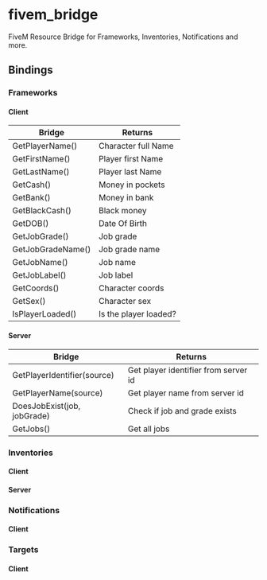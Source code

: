 # fivem_bridge
FiveM Resource Bridge for Frameworks, Inventories, Notifications and more.

## Bindings
### Frameworks
#### Client
| Bridge  | Returns
| ------------- | ------------- |
| GetPlayerName() | Character full Name
| GetFirstName() | Player first Name
| GetLastName() | Player last Name
| GetCash() | Money in pockets
| GetBank() | Money in bank
| GetBlackCash() | Black money
| GetDOB() | Date Of Birth
| GetJobGrade() | Job grade
| GetJobGradeName() | Job grade name
| GetJobName() | Job name
| GetJobLabel() | Job label
| GetCoords() | Character coords
| GetSex() | Character sex
| IsPlayerLoaded() | Is the player loaded?
#### Server
| Bridge | Returns
| ------------- | ------------- |
| GetPlayerIdentifier(source) | Get player identifier from server id
| GetPlayerName(source) | Get player name from server id
| DoesJobExist(job, jobGrade) | Check if job and grade exists
| GetJobs() | Get all jobs

### Inventories
#### Client
#### Server

### Notifications
#### Client

### Targets
#### Client